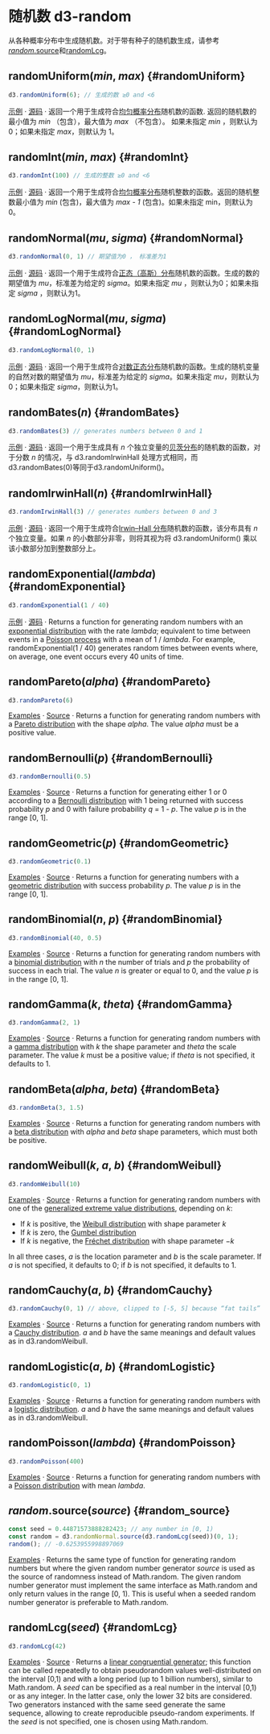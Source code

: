 <script setup>

import * as Plot from "@observablehq/plot";
import * as d3 from "d3";
import PlotRender from "../components/PlotRender.js";

</script>

# 随机数 d3-random

从各种概率分布中生成随机数。对于带有种子的随机数生成，请参考[_random_.source](#random_source)和[randomLcg](#randomLcg)。

## randomUniform(_min_, _max_) {#randomUniform}

<PlotRender :options='{
  height: 120,
  nice: true,
  marks: [
    Plot.dotX(Array.from({length: 1000}, d3.randomUniform.source(d3.randomLcg(42))(6)), Plot.dodgeY({r: 2, fill: "currentColor"}))
  ]
}' />

```js
d3.randomUniform(6); // 生成的数 ≥0 and <6
```

[示例](https://observablehq.com/@d3/d3-random#uniform) · [源码](https://github.com/d3/d3-random/blob/main/src/uniform.js) · 返回一个用于生成符合[均匀概率分布](<https://en.wikipedia.org/wiki/Uniform_distribution_(continuous)>)随机数的函数. 返回的随机数的最小值为 *min* （包含），最大值为 *max* （不包含）。 如果未指定 *min* ，则默认为 0；如果未指定 *max*，则默认为 1。

## randomInt(*min*, *max*) {#randomInt}

<PlotRender :options='{
  height: 120,
  nice: true,
  marks: [
    Plot.dotX(Array.from({length: 1000}, d3.randomInt.source(d3.randomLcg(42))(100)), Plot.dodgeY({r: 2, fill: "currentColor"}))
  ]
}' />

```js
d3.randomInt(100) // 生成的整数 ≥0 and <6
```

[示例](https://observablehq.com/@d3/d3-random#int) · [源码](https://github.com/d3/d3-random/blob/main/src/int.js) · 返回一个用于生成符合[均匀概率分布](https://en.wikipedia.org/wiki/Uniform_distribution_\(continuous\))随机整数的函数。返回的随机整数最小值为 *min* (包含)，最大值为 *max - 1*  (包含)。如果未指定 min，则默认为 0。

## randomNormal(*mu*, *sigma*) {#randomNormal}

<PlotRender defer :options='{
  height: 240,
  nice: true,
  marks: [
    Plot.dotX(Array.from({length: 1000}, d3.randomNormal.source(d3.randomLcg(42))(0, 1)), Plot.dodgeY({r: 2, fill: "currentColor"}))
  ]
}' />

```js
d3.randomNormal(0, 1) // 期望值为0 ， 标准差为1
```

[示例](https://observablehq.com/@d3/d3-random#normal) · [源码](https://github.com/d3/d3-random/blob/main/src/normal.js) · 返回一个用于生成符合[正态（高斯）分布](https://en.wikipedia.org/wiki/Normal_distribution)随机数的函数。生成的数的期望值为 *mu*，标准差为给定的 *sigma*。如果未指定 *mu* ，则默认为0；如果未指定 *sigma* ，则默认为1。


## randomLogNormal(*mu*, *sigma*) {#randomLogNormal}

<PlotRender defer :options='{
  height: 240,
  nice: true,
  marks: [
    Plot.dotX(Array.from({length: 400}, d3.randomLogNormal.source(d3.randomLcg(36))(0, 1)), Plot.dodgeY({r: 2, fill: "currentColor"}))
  ]
}' />

```js
d3.randomLogNormal(0, 1)
```

[示例](https://observablehq.com/@d3/d3-random#logNormal) · [源码](https://github.com/d3/d3-random/blob/main/src/logNormal.js) · 返回一个用于生成符合[对数正态分布](https://en.wikipedia.org/wiki/Log-normal_distribution)随机数的函数。生成的随机变量的自然对数的期望值为 *mu*，标准差为给定的 *sigma*。如果未指定 *mu*，则默认为0；如果未指定 *sigma*，则默认为1。

## randomBates(*n*) {#randomBates}

<PlotRender defer :options='{
  height: 180,
  nice: true,
  marks: [
    Plot.dotX(Array.from({length: 1000}, d3.randomBates.source(d3.randomLcg(36))(3)), Plot.dodgeY({r: 2, fill: "currentColor"}))
  ]
}' />

```js
d3.randomBates(3) // generates numbers between 0 and 1
```

[示例](https://observablehq.com/@d3/d3-random#bates) · [源码](https://github.com/d3/d3-random/blob/main/src/bates.js) · 返回一个用于生成具有 *n* 个独立变量的[贝茨分布](https://en.wikipedia.org/wiki/Bates_distribution)的随机数的函数，对于分数 *n* 的情况，与 d3.randomIrwinHall 处理方式相同，而d3.randomBates(0)等同于d3.randomUniform()。

## randomIrwinHall(*n*) {#randomIrwinHall}

<PlotRender defer :options='{
  height: 180,
  nice: true,
  marks: [
    Plot.dotX(Array.from({length: 1000}, d3.randomIrwinHall.source(d3.randomLcg(36))(3)), Plot.dodgeY({r: 2, fill: "currentColor"}))
  ]
}' />

```js
d3.randomIrwinHall(3) // generates numbers between 0 and 3
```

[示例](https://observablehq.com/@d3/d3-random#irwinHall) · [源码](https://github.com/d3/d3-random/blob/main/src/irwinHall.js) · 返回一个用于生成符合[Irwin–Hall 分布](https://en.wikipedia.org/wiki/Irwin–Hall_distribution)随机数的函数，该分布具有 *n* 个独立变量。如果 *n* 的小数部分非零，则将其视为将 d3.randomUniform() 乘以该小数部分加到整数部分上。

## randomExponential(*lambda*) {#randomExponential}

<PlotRender defer :options='{
  height: 190,
  nice: true,
  marks: [
    Plot.dotX(Array.from({length: 600}, d3.randomExponential.source(d3.randomLcg(36))(1 / 40)), Plot.dodgeY({r: 2, fill: "currentColor"}))
  ]
}' />

```js
d3.randomExponential(1 / 40)
```

[示例](https://observablehq.com/@d3/d3-random#exponential) · [源码](https://github.com/d3/d3-random/blob/main/src/exponential.js) · Returns a function for generating random numbers with an [exponential distribution](https://en.wikipedia.org/wiki/Exponential_distribution) with the rate *lambda*; equivalent to time between events in a [Poisson process](https://en.wikipedia.org/wiki/Poisson_point_process) with a mean of 1 / *lambda*. For example, randomExponential(1 / 40) generates random times between events where, on average, one event occurs every 40 units of time.

## randomPareto(*alpha*) {#randomPareto}

<PlotRender defer :options='{
  height: 210,
  nice: true,
  marks: [
    Plot.dotX(Array.from({length: 400}, d3.randomPareto.source(d3.randomLcg(36))(6)), Plot.dodgeY({r: 2, fill: "currentColor"}))
  ]
}' />

```js
d3.randomPareto(6)
```

[Examples](https://observablehq.com/@d3/d3-random#pareto) · [Source](https://github.com/d3/d3-random/blob/main/src/pareto.js) · Returns a function for generating random numbers with a [Pareto distribution](https://en.wikipedia.org/wiki/Pareto_distribution) with the shape *alpha*. The value *alpha* must be a positive value.

## randomBernoulli(*p*) {#randomBernoulli}

<PlotRender defer :options='{
  height: 120,
  nice: true,
  width: 60,
  x: {ticks: 1},
  marks: [
    Plot.dotX(Array.from({length: 34}, d3.randomBernoulli.source(d3.randomLcg(36))(0.5)), Plot.dodgeY({r: 2, fill: "currentColor"}))
  ]
}' />

```js
d3.randomBernoulli(0.5)
```

[Examples](https://observablehq.com/@d3/d3-random#bernoulli) · [Source](https://github.com/d3/d3-random/blob/main/src/bernoulli.js) · Returns a function for generating either 1 or 0 according to a [Bernoulli distribution](https://en.wikipedia.org/wiki/Binomial_distribution) with 1 being returned with success probability *p* and 0 with failure probability *q* = 1 - *p*. The value *p* is in the range [0, 1].

## randomGeometric(*p*) {#randomGeometric}

<PlotRender defer :options='{
  height: 240,
  nice: true,
  marks: [
    Plot.dotX(Array.from({length: 400}, d3.randomGeometric.source(d3.randomLcg(36))(0.1)), Plot.dodgeY({r: 2, fill: "currentColor"}))
  ]
}' />

```js
d3.randomGeometric(0.1)
```

[Examples](https://observablehq.com/@d3/d3-random#geometric) · [Source](https://github.com/d3/d3-random/blob/main/src/geometric.js) · Returns a function for generating numbers with a [geometric distribution](https://en.wikipedia.org/wiki/Geometric_distribution) with success probability *p*. The value *p* is in the range [0, 1].

## randomBinomial(*n*, *p*) {#randomBinomial}

<PlotRender defer :options='{
  height: 240,
  x: {domain: [0, 40]},
  marks: [
    Plot.dotX(Array.from({length: 300}, d3.randomBinomial.source(d3.randomLcg(36))(40, 0.5)), Plot.dodgeY({r: 2, fill: "currentColor"}))
  ]
}' />

```js
d3.randomBinomial(40, 0.5)
```

[Examples](https://observablehq.com/@d3/d3-random#binomial) · [Source](https://github.com/d3/d3-random/blob/main/src/binomial.js) · Returns a function for generating random numbers with a [binomial distribution](https://en.wikipedia.org/wiki/Binomial_distribution) with *n* the number of trials and *p* the probability of success in each trial. The value *n* is greater or equal to 0, and the value *p* is in the range [0, 1].

## randomGamma(*k*, *theta*) {#randomGamma}

<PlotRender defer :options='{
  height: 200,
  nice: true,
  marks: [
    Plot.dotX(Array.from({length: 1000}, d3.randomGamma.source(d3.randomLcg(36))(2, 1)), Plot.dodgeY({r: 2, fill: "currentColor"}))
  ]
}' />

```js
d3.randomGamma(2, 1)
```

[Examples](https://observablehq.com/@parcly-taxel/the-gamma-and-beta-distributions) · [Source](https://github.com/d3/d3-random/blob/main/src/gamma.js) · Returns a function for generating random numbers with a [gamma distribution](https://en.wikipedia.org/wiki/Gamma_distribution) with *k* the shape parameter and *theta* the scale parameter. The value *k* must be a positive value; if *theta* is not specified, it defaults to 1.

## randomBeta(*alpha*, *beta*) {#randomBeta}

<PlotRender defer :options='{
  height: 160,
  nice: true,
  marks: [
    Plot.dotX(Array.from({length: 1000}, d3.randomBeta.source(d3.randomLcg(36))(3, 1.5)), Plot.dodgeY({r: 2, fill: "currentColor"}))
  ]
}' />

```js
d3.randomBeta(3, 1.5)
```

[Examples](https://observablehq.com/@parcly-taxel/the-gamma-and-beta-distributions) · [Source](https://github.com/d3/d3-random/blob/main/src/beta.js) · Returns a function for generating random numbers with a [beta distribution](https://en.wikipedia.org/wiki/Beta_distribution) with *alpha* and *beta* shape parameters, which must both be positive.

## randomWeibull(*k*, *a*, *b*) {#randomWeibull}

<PlotRender defer :options='{
  height: 200,
  nice: true,
  marks: [
    Plot.dotX(Array.from({length: 1000}, d3.randomWeibull.source(d3.randomLcg(36))(10)), Plot.dodgeY({r: 2, fill: "currentColor"}))
  ]
}' />

```js
d3.randomWeibull(10)
```

[Examples](https://observablehq.com/@parcly-taxel/frechet-gumbel-weibull) · [Source](https://github.com/d3/d3-random/blob/main/src/weibull.js) · Returns a function for generating random numbers with one of the [generalized extreme value distributions](https://en.wikipedia.org/wiki/Generalized_extreme_value_distribution), depending on *k*:

* If *k* is positive, the [Weibull distribution](https://en.wikipedia.org/wiki/Weibull_distribution) with shape parameter *k*
* If *k* is zero, the [Gumbel distribution](https://en.wikipedia.org/wiki/Gumbel_distribution)
* If *k* is negative, the [Fréchet distribution](https://en.wikipedia.org/wiki/Fréchet_distribution) with shape parameter −*k*

In all three cases, *a* is the location parameter and *b* is the scale parameter. If *a* is not specified, it defaults to 0; if *b* is not specified, it defaults to 1.

## randomCauchy(*a*, *b*) {#randomCauchy}

<PlotRender defer :options='{
  height: 200,
  nice: true,
  x: {domain: [-5, 5]},
  marks: [
    Plot.dotX(Array.from({length: 1000}, d3.randomCauchy.source(d3.randomLcg(36))(0, 1)), Plot.dodgeY({clip: true, r: 2, fill: "currentColor"}))
  ]
}' />

```js
d3.randomCauchy(0, 1) // above, clipped to [-5, 5] because “fat tails”
```

[Examples](https://observablehq.com/@parcly-taxel/cauchy-and-logistic-distributions) · [Source](https://github.com/d3/d3-random/blob/main/src/cauchy.js) · Returns a function for generating random numbers with a [Cauchy distribution](https://en.wikipedia.org/wiki/Cauchy_distribution). *a* and *b* have the same meanings and default values as in d3.randomWeibull.

## randomLogistic(*a*, *b*) {#randomLogistic}

<PlotRender defer :options='{
  height: 300,
  nice: true,
  marks: [
    Plot.dotX(Array.from({length: 1000}, d3.randomLogistic.source(d3.randomLcg(36))(0, 1)), Plot.dodgeY({clip: true, r: 2, fill: "currentColor"}))
  ]
}' />

```js
d3.randomLogistic(0, 1)
```

[Examples](https://observablehq.com/@parcly-taxel/cauchy-and-logistic-distributions) · [Source](https://github.com/d3/d3-random/blob/main/src/logistic.js) · Returns a function for generating random numbers with a [logistic distribution](https://en.wikipedia.org/wiki/Logistic_distribution). *a* and *b* have the same meanings and default values as in d3.randomWeibull.

## randomPoisson(*lambda*) {#randomPoisson}

<PlotRender defer :options='{
  height: 150,
  nice: true,
  marks: [
    Plot.dotX(Array.from({length: 1000}, d3.randomPoisson.source(d3.randomLcg(36))(400)), Plot.dodgeY({clip: true, r: 2, fill: "currentColor"}))
  ]
}' />

```js
d3.randomPoisson(400)
```

[Examples](https://observablehq.com/@parcly-taxel/the-poisson-distribution) · [Source](https://github.com/d3/d3-random/blob/main/src/poisson.js) · Returns a function for generating random numbers with a [Poisson distribution](https://en.wikipedia.org/wiki/Poisson_distribution) with mean *lambda*.

## *random*.source(*source*) {#random_source}

```js
const seed = 0.44871573888282423; // any number in [0, 1)
const random = d3.randomNormal.source(d3.randomLcg(seed))(0, 1);
random(); // -0.6253955998897069
```

[Examples](https://observablehq.com/@d3/random-source) · Returns the same type of function for generating random numbers but where the given random number generator *source* is used as the source of randomness instead of Math.random. The given random number generator must implement the same interface as Math.random and only return values in the range [0, 1). This is useful when a seeded random number generator is preferable to Math.random.

## randomLcg(*seed*) {#randomLcg}

<PlotRender defer :options='{
  height: 120,
  nice: true,
  marks: [
    Plot.dotX(Array.from({length: 1000}, d3.randomLcg(36)), Plot.dodgeY({clip: true, r: 2, fill: "currentColor"}))
  ]
}' />

```js
d3.randomLcg(42)
```

[Examples](https://observablehq.com/@d3/d3-randomlcg) · [Source](https://github.com/d3/d3-random/blob/main/src/lcg.js) · Returns a [linear congruential generator](https://en.wikipedia.org/wiki/Linear_congruential_generator); this function can be called repeatedly to obtain pseudorandom values well-distributed on the interval [0,1) and with a long period (up to 1 billion numbers), similar to Math.random. A *seed* can be specified as a real number in the interval [0,1) or as any integer. In the latter case, only the lower 32 bits are considered. Two generators instanced with the same seed generate the same sequence, allowing to create reproducible pseudo-random experiments. If the *seed* is not specified, one is chosen using Math.random.
